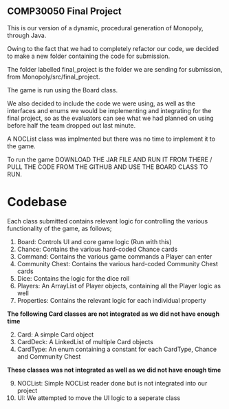 ## COMP30050 Final Project
This is our version of a dynamic, procedural generation of Monopoly, through Java.

Owing to the fact that we had to completely refactor our code, we decided to make a new folder containing the code for submission.

The folder labelled final_project is the folder we are sending for submission, from Monopoly/src/final_project.

The game is run using the Board class.

We also decided to include the code we were using, as well as the interfaces and enums we would be implementing and integrating for the final project, so as the evaluators can see what we had planned on using before half the team dropped out last minute.

A NOCList class was implmented but there was no time to implement it to the game.

To run the game DOWNLOAD THE JAR FILE AND RUN IT FROM THERE / PULL THE CODE FROM THE GITHUB AND USE THE BOARD CLASS TO RUN.

# Codebase
Each class submitted contains relevant logic for controlling the various functionality of the game, as follows;

1. Board: Controls UI and core game logic (Run with this)
5. Chance: Contains the various hard-coded Chance cards
6. Command: Contains the various game commands a Player can enter
7. Community Chest: Contains the various hard-coded Community Chest cards
8. Dice: Contains the logic for the dice roll
11. Players: An ArrayList of Player objects, containing all the Player logic as well
12. Properties: Contains the relevant logic for each individual property

**The following Card classes are not integrated as we did not have enough time**

2. Card: A simple Card object
3. CardDeck: A LinkedList of multiple Card objects
4. CardType: An enum containing a constant for each CardType, Chance and Community Chest

**These classes was not integrated as well as we did not have enough time**

9. NOCList: Simple NOCList reader done but is not integrated into our project
10. UI: We attempted to move the UI logic to a seperate class
